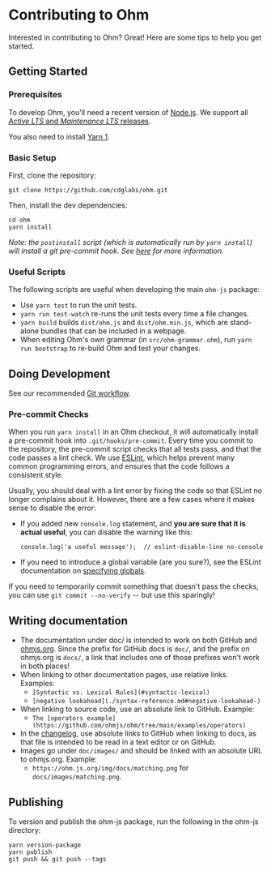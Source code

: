 # Contributing to Ohm

Interested in contributing to Ohm? Great! Here are some tips to help you get
started.

## Getting Started

### Prerequisites

To develop Ohm, you'll need a recent version of [Node.js](https://nodejs.org).
We support all [_Active LTS_ and _Maintenance LTS_ releases][nodejs-releases].

[nodejs-releases]: https://nodejs.dev/en/about/releases/

You also need to install [Yarn 1](https://classic.yarnpkg.com/lang/en/).

### Basic Setup

First, clone the repository:

    git clone https://github.com/cdglabs/ohm.git

Then, install the dev dependencies:

    cd ohm
    yarn install

_Note: the `postinstall` script (which is automatically run by `yarn install`)
will install a git pre-commit hook. See [here](#pre-commit-checks) for more
information._

### Useful Scripts

The following scripts are useful when developing the main `ohm-js` package:

- Use `yarn test` to run the unit tests.
- `yarn run test-watch` re-runs the unit tests every time a file changes.
- `yarn build` builds `dist/ohm.js` and `dist/ohm.min.js`,
  which are stand-alone bundles that can be included in a webpage.
- When editing Ohm's own grammar (in `src/ohm-grammar.ohm`), run
  `yarn run bootstrap` to re-build Ohm and test your changes.

## Doing Development

See our recommended [Git workflow](https://github.com/ohmjs/ohm/wiki/Git-Workflow).

### Pre-commit Checks

When you run `yarn install` in an Ohm checkout, it will automatically install
a pre-commit hook into `.git/hooks/pre-commit`. Every time you commit to the
repository, the pre-commit script checks that all tests pass, and that the
code passes a lint check. We use [ESLint](http://eslint.org/), which helps
prevent many common programming errors, and ensures that the code follows a
consistent style.

Usually, you should deal with a lint error by fixing the code so that ESLint
no longer complains about it. However, there are a few cases where it makes
sense to disable the error:

- If you added new `console.log` statement, and **you are sure that it is
  actual useful**, you can disable the warning like this:

  ```
  console.log('a useful message');  // eslint-disable-line no-console
  ```

- If you need to introduce a global variable (are you sure?), see the ESLint
  documentation on [specifying globals](http://eslint.org/docs/user-guide/configuring#specifying-globals).

If you need to temporarily commit something that doesn't pass the checks, you
can use `git commit --no-verify` -- but use this sparingly!

## Writing documentation

- The documentation under doc/ is intended to work on both GitHub and
  [ohmjs.org](https://ohmjs.org). Since the prefix for GitHub docs is
  `doc/`, and the prefix on ohmjs.org is `docs/`, a link that includes
  one of those prefixes won't work in both places!
- When linking to other documentation pages, use relative links. Examples:
  - `[Syntactic vs. Lexical Rules](#syntactic-lexical)`
  - `[negative lookahead](./syntax-reference.md#negative-lookahead-)`
- When linking to source code, use an absolute link to GitHub. Example:
  - `The [operators example](https://github.com/ohmjs/ohm/tree/main/examples/operators)`
- In the [changelog][], use absolute links to GitHub when linking to docs,
  as that file is intended to be read in a text editor or on GitHub.
- Images go under `doc/images/` and should be linked with an absolute URL to
  ohmjs.org. Example:
  - `https://ohm.js.org/img/docs/matching.png` for `docs/images/matching.png`.

[changelog]: https://github.com/ohmjs/ohm/tree/main/CHANGELOG.md

## Publishing

To version and publish the ohm-js package, run the following in the ohm-js directory:

    yarn version-package
    yarn publish
    git push && git push --tags
